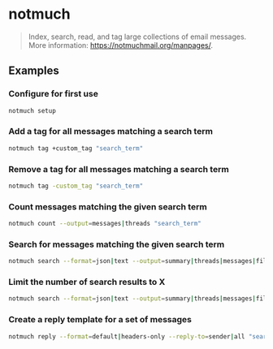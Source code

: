 # notmuch

> Index, search, read, and tag large collections of email messages. More information: <https://notmuchmail.org/manpages/>.

## Examples

### Configure for first use

```bash
notmuch setup
```

### Add a tag for all messages matching a search term

```bash
notmuch tag +custom_tag "search_term"
```

### Remove a tag for all messages matching a search term

```bash
notmuch tag -custom_tag "search_term"
```

### Count messages matching the given search term

```bash
notmuch count --output=messages|threads "search_term"
```

### Search for messages matching the given search term

```bash
notmuch search --format=json|text --output=summary|threads|messages|files|tags "search_term"
```

### Limit the number of search results to X

```bash
notmuch search --format=json|text --output=summary|threads|messages|files|tags --limit=X "search_term"
```

### Create a reply template for a set of messages

```bash
notmuch reply --format=default|headers-only --reply-to=sender|all "search_term"
```
